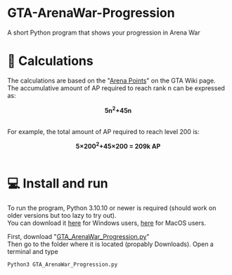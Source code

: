 # GTA-ArenaWar-Progression
A short Python program that shows your progression in Arena War

# :1234: Calculations
The calculations are based on the "[Arena Points](https://gta.fandom.com/wiki/Arena_Points#Rewards)" on the GTA Wiki page. <br/>
The accumulative amount of AP required to reach rank n can be expressed as:

<div align="center"><strong>5n<sup>2</sup>+45n</strong></div> <br/>
  
 For example, the total amount of AP required to reach level 200 is:
<div align="center"><strong>5×200<sup>2</sup>+45×200 = 209k AP</strong></div> <br/>
  
  # :computer: Install and run
  To run the program, Python 3.10.10 or newer is required (should work on older versions but too lazy to try out). <br/> 
  You can download it [here](https://www.python.org/downloads/windows/) for Windows users, [here](https://www.python.org/downloads/macos/) for MacOS users.
  
  First, download "[GTA_ArenaWar_Progression.py](/GTA_ArenaWar_Progression.py)" </br>
  Then go to the folder where it is located (propably Downloads).
  Open a terminal and type 
  ```
  Python3 GTA_ArenaWar_Progression.py
  ```
